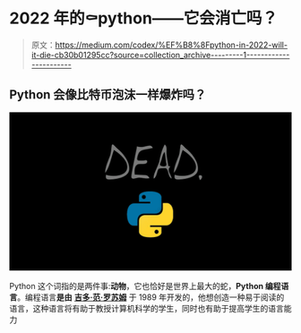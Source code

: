 # 2022 年的⚰️python——它会消亡吗？

> 原文：<https://medium.com/codex/%EF%B8%8Fpython-in-2022-will-it-die-cb30b01295cc?source=collection_archive---------1----------------------->

## Python 会像比特币泡沫一样爆炸吗？

![](img/9653a7e4a8183edd55e95888bcbaec58.png)

Python 这个词指的是两件事:**动物**，它也恰好是世界上最大的蛇，**Python 编程语言**。编程语言**是由** [**吉多·范·罗苏姆**](https://computerhistory.org/profile/guido-van-rossum/) 于 1989 年开发的，他想创造一种易于阅读的语言，这种语言将有助于教授计算机科学的学生，同时也有助于提高学生的语言能力